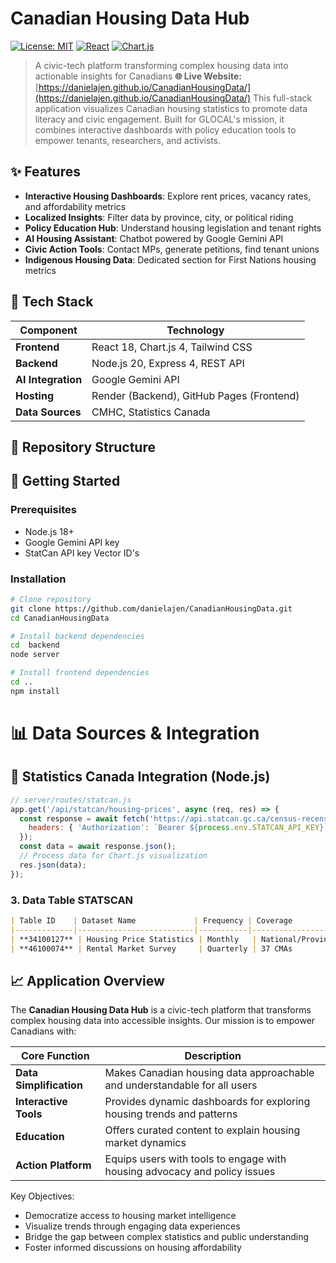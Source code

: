 # Canadian Housing Data Hub

[![License: MIT](https://img.shields.io/badge/License-MIT-yellow.svg)](https://opensource.org/licenses/MIT)
[![React](https://img.shields.io/badge/React-18.2-blue)](https://react.dev/)
[![Chart.js](https://img.shields.io/badge/Chart.js-4.4-green)](https://www.chartjs.org/)

> A civic-tech platform transforming complex housing data into actionable insights for Canadians
**🌐 Live Website:** [https://danielajen.github.io/CanadianHousingData/](https://danielajen.github.io/CanadianHousingData/)
This full-stack application visualizes Canadian housing statistics to promote data literacy and civic engagement. Built for GLOCAL's mission, it combines interactive dashboards with policy education tools to empower tenants, researchers, and activists.



## ✨ Features
- **Interactive Housing Dashboards**: Explore rent prices, vacancy rates, and affordability metrics
- **Localized Insights**: Filter data by province, city, or political riding
- **Policy Education Hub**: Understand housing legislation and tenant rights
- **AI Housing Assistant**: Chatbot powered by Google Gemini API
- **Civic Action Tools**: Contact MPs, generate petitions, find tenant unions
- **Indigenous Housing Data**: Dedicated section for First Nations housing metrics

## 🧰 Tech Stack
| Component              | Technology                          |
|------------------------|-------------------------------------|
| **Frontend**           | React 18, Chart.js 4, Tailwind CSS  |
| **Backend**            | Node.js 20, Express 4, REST API     |
| **AI Integration**     | Google Gemini API                   |
| **Hosting**            | Render (Backend), GitHub Pages (Frontend) |
| **Data Sources**       | CMHC, Statistics Canada |

## 📂 Repository Structure


## 🚀 Getting Started

### Prerequisites
- Node.js 18+
- Google Gemini API key
- StatCan API key Vector ID's

### Installation
```bash
# Clone repository
git clone https://github.com/danielajen/CanadianHousingData.git
cd CanadianHousingData

# Install backend dependencies
cd  backend
node server

# Install frontend dependencies
cd ..
npm install

```

# 📊 Data Sources & Integration

## 🏢 Statistics Canada Integration (Node.js)

```javascript
// server/routes/statcan.js
app.get('/api/statcan/housing-prices', async (req, res) => {
  const response = await fetch('https://api.statcan.gc.ca/census-recensement/profile/sdmx/rest/data/34100127', {
    headers: { 'Authorization': `Bearer ${process.env.STATCAN_API_KEY}` }
  });
  const data = await response.json();
  // Process data for Chart.js visualization
  res.json(data);
});
```

### 3. Data Table STATSCAN

```markdown
| Table ID    | Dataset Name             | Frequency | Coverage           | Key Metrics                 |
|-------------|--------------------------|-----------|--------------------|-----------------------------|
| **34100127** | Housing Price Statistics | Monthly   | National/Provincial | Price indices, YoY changes  |
| **46100074** | Rental Market Survey     | Quarterly | 37 CMAs            | Average rent, vacancy rates |
```

## 📈 Application Overview

The **Canadian Housing Data Hub** is a civic-tech platform that transforms complex housing data into accessible insights. Our mission is to empower Canadians with:

| Core Function         | Description                                                                 |
|-----------------------|-----------------------------------------------------------------------------|
| **Data Simplification** | Makes Canadian housing data approachable and understandable for all users  |
| **Interactive Tools** | Provides dynamic dashboards for exploring housing trends and patterns       |
| **Education**         | Offers curated content to explain housing market dynamics                   |
| **Action Platform**   | Equips users with tools to engage with housing advocacy and policy issues   |

Key Objectives:
- Democratize access to housing market intelligence
- Visualize trends through engaging data experiences
- Bridge the gap between complex statistics and public understanding
- Foster informed discussions on housing affordability
